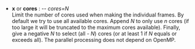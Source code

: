 - **x** or **cores** : -- *cores=N*\
   Limit the number of cores used when making the individual frames. By default we try to use all available cores.
   Append *N* to only use *n* cores (if too large it will be truncated to the maximum cores available). Finally,
   give a negative *N* to select (all - *N*) cores (or at least 1 if *N* equals or exceeds all). The parallel
   processing does not depend on OpenMP.